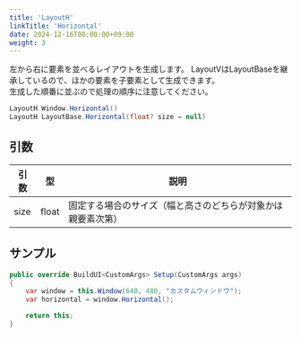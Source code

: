 ```yaml
---
title: 'LayoutH'
linkTitle: 'Horizontal'
date: 2024-12-16T00:00:00+09:00
weight: 3
---
```


左から右に要素を並べるレイアウトを生成します。
LayoutVはLayoutBaseを継承しているので、ほかの要素を子要素として生成できます。  
生成した順番に並ぶので処理の順序に注意してください。

```C#
LayoutH Window.Horizontal()
LayoutH LayoutBase.Horizontal(float? size = null)
```

## 引数
|引数|型|説明|
|--|--|--|
|size|float|固定する場合のサイズ（幅と高さのどちらが対象かは親要素次第）|


## サンプル

```C#
public override BuildUI<CustomArgs> Setup(CustomArgs args)
{
    var window = this.Window(640, 480, "カスタムウィンドウ");
    var horizontal = window.Horizontal();

    return this;
}
```
